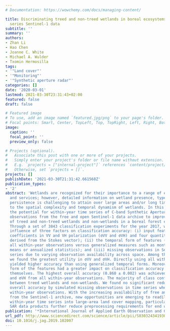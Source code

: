 ```yaml
---
# Documentation: https://wowchemy.com/docs/managing-content/

title: Discriminating treed and non-treed wetlands in boreal ecosystems using time
  series Sentinel-1 data
subtitle: ''
summary: ''
authors:
- Zhan Li
- Hao Chen
- Joanne C. White
- Michael A. Wulder
- Txomin Hermosilla
tags:
- '"Land cover"'
- '"Monitoring"'
- '"Synthetic aperture radar"'
categories: []
date: '2020-03-01'
lastmod: 2021-03-30T23:31:43+02:00
featured: false
draft: false

# Featured image
# To use, add an image named `featured.jpg/png` to your page's folder.
# Focal points: Smart, Center, TopLeft, Top, TopRight, Left, Right, BottomLeft, Bottom, BottomRight.
image:
  caption: ''
  focal_point: ''
  preview_only: false

# Projects (optional).
#   Associate this post with one or more of your projects.
#   Simply enter your project's folder or file name without extension.
#   E.g. `projects = ["internal-project"]` references `content/project/deep-learning/index.md`.
#   Otherwise, set `projects = []`.
projects: []
publishDate: '2021-03-30T21:31:42.661568Z'
publication_types:
- '2'
abstract: 'Wetlands are recognized for their importance to a range of ecosystem goods
  and services; however, detailed information on wetland presence, type, extent, and
  persistence is challenging to attain over large areas and/or long time periods due
  to the spatial complexity and temporal dynamism of wetlands. In this study we explored
  the potential for within-year time series of C-band Synthetic Aperture Radar (SAR)
  observations from the free and open Sentinel-1 data archive to improve discrimination
  of treed and non-treed wetlands and non-wetlands in a boreal forest environment.
  Through a set of 3843 classification experiments for the year 2017, we tested the
  influence of three factors on classification accuracy: (i) input features (two backscatter
  coefficients in VV and VH polarization (σVV and σVH) and four quantitative measures
  derived from the Stokes vector); (ii) the temporal form of features (i.e. using
  all within-year observations versus generalized measures such as monthly/seasonal
  means or annualized statistics); and (iii) missing observations in Sentinel-1 time
  series due to varying observation availability across space. Among the tested features,
  we found the greatest utility in σVV and σVH. Directly using all within-year observations
  yielded higher accuracy than using generalized temporal forms. Moreover, the temporal
  form of the features had a greater impact on classification accuracy than the features
  themselves. The highest overall accuracy (0.860 ± 0.002) was achieved using σVV
  and σVH from all within-year observations. The majority of class confusion occurred
  between treed wetlands and non-wetlands. We found no significant reduction in the
  overall accuracy by simulated missing observations in time series when using all
  within-year observations. With the increasing availability of free and open data
  from the Sentinel-1 archive, new opportunities are emerging to readily integrate
  within-year time series into large-area land cover mapping, particularly if analysis-ready
  SAR data products further reduce preprocessing requirements for end users.'
publication: '*International Journal of Applied Earth Observation and Geoinformation*'
url_pdf: http://www.sciencedirect.com/science/article/pii/S0303243419308815
doi: 10.1016/j.jag.2019.102007
---
```

